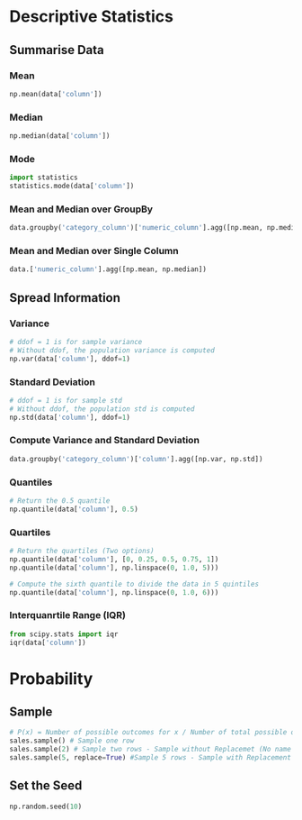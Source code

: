 # Descriptive Statistics
## Summarise Data
### Mean
``` python
np.mean(data['column'])
```
### Median
``` python
np.median(data['column'])
```
### Mode
``` python
import statistics
statistics.mode(data['column'])
```
### Mean and Median over GroupBy
``` python
data.groupby('category_column')['numeric_column'].agg([np.mean, np.median])
```
### Mean and Median over Single Column
``` python
data.['numeric_column'].agg([np.mean, np.median])
```
## Spread Information
### Variance
``` python
# ddof = 1 is for sample variance
# Without ddof, the population variance is computed
np.var(data['column'], ddof=1)
```
### Standard Deviation
``` python
# ddof = 1 is for sample std
# Without ddof, the population std is computed
np.std(data['column'], ddof=1)
```
### Compute Variance and Standard Deviation
``` python
data.groupby('category_column')['column'].agg([np.var, np.std])
```
### Quantiles
``` python
# Return the 0.5 quantile
np.quantile(data['column'], 0.5)
```
### Quartiles
``` python
# Return the quartiles (Two options)
np.quantile(data['column'], [0, 0.25, 0.5, 0.75, 1])
np.quantile(data['column'], np.linspace(0, 1.0, 5)))

# Compute the sixth quantile to divide the data in 5 quintiles
np.quantile(data['column'], np.linspace(0, 1.0, 6)))
```
### Interquanrtile Range (IQR)
``` python
from scipy.stats import iqr
iqr(data['column'])
```
# Probability
## Sample
``` python
# P(x) = Number of possible outcomes for x / Number of total possible outcomes
sales.sample() # Sample one row
sales.sample(2) # Sample two rows - Sample without Replacemet (No name can appear twice)
sales.sample(5, replace=True) #Sample 5 rows - Sample with Replacement (Names can appear more than twice)
```
## Set the Seed
``` python
np.random.seed(10)
```